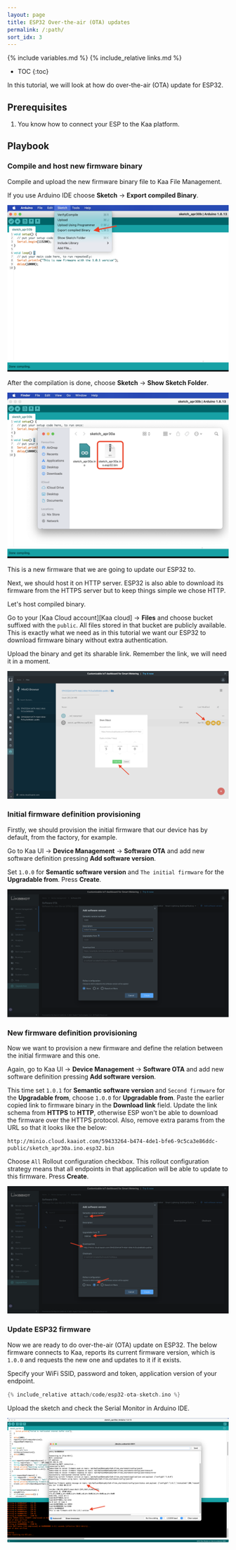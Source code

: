 ```yaml
---
layout: page
title: ESP32 Over-the-air (OTA) updates
permalink: /:path/
sort_idx: 3
---
```


{% include variables.md %}
{% include_relative links.md %}

* TOC
{:toc}

In this tutorial, we will look at how do over-the-air (OTA) update for ESP32. 


## Prerequisites

1. You know how to connect your ESP to the Kaa platform.


## Playbook


### Compile and host new firmware binary

Compile and upload the new firmware binary file to Kaa File Management.

If you use Arduino IDE choose **Sketch** -> **Export compiled Binary**.

![Export compiled Binary](attach/img/export-compiled-binary.png)

After the compilation is done, choose **Sketch** -> **Show Sketch Folder**.

![Compiled binary](attach/img/compiled-binary.png)

This is a new firmware that we are going to update our ESP32 to.

Next, we should host it on HTTP server.
ESP32 is also able to download its firmware from the HTTPS server but to keep things simple we chose HTTP.

Let's host compiled binary.  

Go to your [Kaa Cloud account][Kaa cloud] -> **Files** and choose bucket suffixed with the `public`.
All files stored in that bucket are publicly available.
This is exactly what we need as in this tutorial we want our ESP32 to download firmware binary without extra authentication.

Upload the binary and get its sharable link.
Remember the link, we will need it in a moment.

![Host firmware](attach/img/host-firmware.png)


### Initial firmware definition provisioning

Firstly, we should provision the initial firmware that our device has by default, from the factory, for example.

Go to Kaa UI -> **Device Management** -> **Software OTA** and add new software definition pressing **Add software version**.

Set `1.0.0` for **Semantic software version** and `The initial firmware` for the **Upgradable from**.
Press **Create**.

![Create initial firmware](attach/img/initial-firmware-provisioning.png)


### New firmware definition provisioning

Now we want to provision a new firmware and define the relation between the initial firmware and this one.

Again, go to Kaa UI -> **Device Management** -> **Software OTA** and add new software definition pressing **Add software version**.

This time set `1.0.1` for **Semantic software version** and `Second firmware` for the **Upgradable from**, choose `1.0.0` for **Upgradable from**.
Paste the earlier copied link to firmware binary in the **Download link** field. 
Update the link schema from **HTTPS** to **HTTP**, otherwise ESP won't be able to download the firmware over the HTTPS protocol.
Also, remove extra params from the URL so that it looks like the below: 

```text
http://minio.cloud.kaaiot.com/59433264-b474-4de1-bfe6-9c5ca3e86ddc-public/sketch_apr30a.ino.esp32.bin
```

Choose `All` Rollout configuration checkbox.
This rollout configuration strategy means that all endpoints in that application will be able to update to this firmware. 
Press **Create**.

![Create the second firmware](attach/img/second-firmware-provisioning.png)


### Update ESP32 firmware

Now we are ready to do over-the-air (OTA) update on ESP32.
The below firmware connects to Kaa, reports its current firmware version, which is `1.0.0` and requests the new one and updates to it if it exists.

Specify your WiFi SSID, password and token, application version of your endpoint.

```c++
{% include_relative attach/code/esp32-ota-sketch.ino %}
```

Upload the sketch and check the Serial Monitor in Arduino IDE.

![ESP32 OTA logs](attach/img/es32-ota-logs.png)
